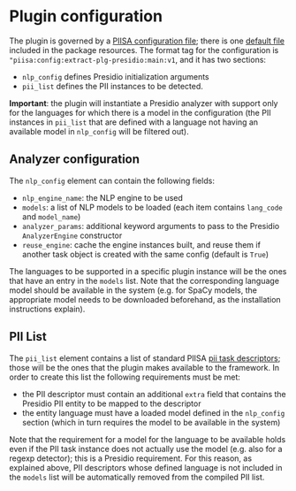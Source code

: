 # Plugin configuration

The plugin is governed by a [PIISA configuration file]; there is one [default
file] included in the package resources. The format tag for the configuration
is `"piisa:config:extract-plg-presidio:main:v1`, and it has two sections:
 * `nlp_config` defines Presidio initialization arguments
 * `pii_list` defines the PII instances to be detected. 

**Important**: the plugin will instantiate a Presidio analyzer with support only
for the languages for which there is a model in the configuration (the PII
instances in `pii_list` that are defined with a language not having an
available model in `nlp_config` will be filtered out).


## Analyzer configuration

The `nlp_config` element can contain the following fields:
 - `nlp_engine_name`: the NLP engine to be used
 - `models`: a list of NLP models to be loaded (each item contains `lang_code`
    and `model_name`)
 - `analyzer_params`: additional keyword arguments to pass to the Presidio
   `AnalyzerEngine` constructor
 - `reuse_engine`: cache the engine instances built, and reuse them if another 
    task object is created with the same config (default is `True`)

The languages to be supported in a specific plugin instance will be the ones
that have an entry in the `models` list. Note that the corresponding language
model should be available in the system (e.g. for SpaCy models, the
appropriate model needs to be downloaded beforehand, as the installation
instructions explain).


## PII List

The `pii_list` element contains a list of standard PIISA [pii task descriptors];
those will be the ones that the plugin makes available to the framework. In order
to create this list the following requirements must be met:
 * the PII descriptor must contain an additional `extra` field that contains the
   Presidio PII entity to be mapped to the descriptor
 * the entity language must have a loaded model defined in the
   `nlp_config` section (which in turn requires the model to be available in
   the system)
   
Note that the requirement for a model for the language to be available holds
even if the PII task instance does not actually use the model (e.g. also for a
regexp detector); this is a Presidio requirement. For this reason, as explained
above, PII descriptors whose defined language is not included in the `models`
list will be automatically removed from the compiled PII list.


[PIISA configuration file]: https://github.com/piisa/piisa/blob/main/docs/configuration.md
[default file]: ../src/pii_extract_plg_presidio/resources/plugin-config.json
[pii task descriptors]: https://github.com/piisa/pii-extract-base/tree/main/doc/task-descriptor.md
